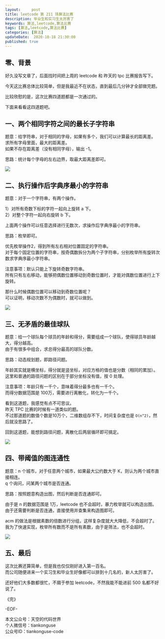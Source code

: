 ```yaml
---   
layout:     post  
title: leetcode 第 211 场算法比赛  
description: 毕业生和实习生太厉害了  
keywords: 算法,leetcode,算法比赛  
tags: [算法,leetcode,算法比赛]    
categories: [算法]  
updateDate:  2020-10-18 21:30:00  
published: true  
---  
```



## 零、背景  


好久没写文章了，后面找时间把上周的 leetcode 和 昨天的 tpc 比赛报告写下。  


今天这比赛总体比较简单，但是我最近不在状态，直到最后几分钟才全部做完题。  


比较欣慰的是，这次比赛四道题都是一次通过的。  


下面来看看这四道题吧。  


## 一、两个相同字符之间的最长子字符串  


题意：给字符串，对于相同的字母，如果有多个，我们可以计算最长的距离差。  
求所有字母里面，最大的距离差。  
如果不存在距离差（没有相同字母），输出 -1。  


思路：统计每个字母的左右边界，取最大距离差即可。  


![](https://res2020.tiankonguse.com/images/2020/10/18/001.png)  


## 二、执行操作后字典序最小的字符串  


题意：对于一个字符串，有两个操作。  


1）对所有奇数下标的字符一起向上旋转 a 下。  
2）对整个字符一起向右旋转 b 下。  


上面两个操作可以任意选择进行无数次，求操作后字典序最小的字符串。  


思路：枚举即可。  


优先枚举操作2，得到所有左右相对位置固定的字符串。  
对于每个固定位置的字符串，按奇偶数拆分为两个子字符串，分别枚举所有旋转次数求字典序最小字符串。  


注意事项：默认只能上下旋转奇数字符串。  
所有只有左右移动，能够把偶数位置移动到奇数位置时，才能对偶数位置进行上下旋转。  

那什么时候偶数位置可以移动到奇数位置呢？  
可以证明，移动次数不为偶数时，就可以做到。  


![](https://res2020.tiankonguse.com/images/2020/10/18/002.png)  


## 三、无矛盾的最佳球队  


题意：给一个球队每个球员的年龄和得分，需要组成一个球队，使得球员年龄越大，得分越高。  
由于有很多中组合，求总得分最高的球队分数。  


思路：动态规划题，即路径问题。  


年龄其实就是横坐标，得分就是竖坐标，对应方格的值也是分数（相同的累加）。  
这里和普通的路径问题的区别在于部分坐标没有值，按 0 处理。  


注意事项：年龄只有一千个，意味着得分最多也有一千个。  
而得分数据范围是 100万，需要进行离散化，转化为一千个。  


看到这道题，我感觉有点不可思议。  
昨天 TPC 比赛的时候有一道类似的题。  
不过那道题的数值个数是10万个，二维数组存不下，时间复杂度也是 `O(n^2)`，然后就没思路了。  


回到这道题，能想到路径问题，离散化后两层循环即可搞定。  


![](https://res2020.tiankonguse.com/images/2020/10/18/003.png)  


## 四、带阈值的图连通性  


题意：n 个城市，对于任意两个城市，如果最大公约数大于 K，则认为两个城市直接相连。  
q 个询问，问某两个城市是否连通。  


思路：按照题意构造出图，然后判断是否连通即可。  


由于是 n 的数据范围是 1万，leetcode 也不会超时，暴力枚举就可以构造出图。  
由于还需要判断是否连通，直接使用并查集来构造图即可。  


acm 的做法是根据素数的倍数进行分组，这样复杂度就大大降低，不会超时了。  
我为了快速实现，枚举所有数而不是所有素数，由于是筛法，也不会超时。  


![](https://res2020.tiankonguse.com/images/2020/10/18/004.png)  


## 五、最后  


这次比赛还算简单，但是我也仅仅刚好进入第一百名。  
而公司随便进来一个实习生和毕业生好像都可以排到十几名的，新人太厉害了。  


还好他们大多数都很忙，不屑于参加 leetcode，不然我能不能进前 500 名都不好说了。  


《完》  


-EOF-  



本文公众号：天空的代码世界  
个人微信号：tiankonguse  
公众号ID：tiankonguse-code  
  

